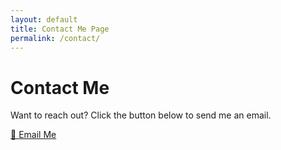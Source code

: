 ```yaml
---
layout: default
title: Contact Me Page
permalink: /contact/
---
```


# Contact Me

Want to reach out? Click the button below to send me an email.

<a href="mailto:brandonw24@example.com" class="contact-button">📧 Email Me</a>
